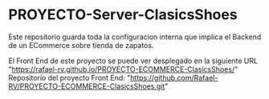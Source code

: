 # PROYECTO-Server-ClasicsShoes
Este repositorio guarda toda la configuracion interna que implica el Backend de un ECommerce sobre tienda de zapatos.

El Front End de este proyecto se puede ver desplegado en la siguiente URL "https://rafael-rv.github.io/PROYECTO-ECOMMERCE-ClasicsShoes/"
Repositorio del proyecto Front End: "https://github.com/Rafael-RV/PROYECTO-ECOMMERCE-ClasicsShoes.git"
